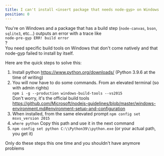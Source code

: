```yaml
---
title: I can't install <insert package that needs node-gyp> on Windows
position: 0
---
```


You're on Windows and a package that has a build step (`node-canvas`, `bson`, `sqlite3`, etc...) outputs an error with a trace like  
`node-pre-gyp ERR! build error`  
?  
You need specific build tools on Windows that don't come natively and that node-gyp failed to install by itself.
  
Here are the quick steps to solve this:
1. Install python <https://www.python.org/downloads/> (Python 3.9.6 at the time of writing)
1. You will now have to do some commands. From an elevated terminal (so with admin rights)  
    `npm i -g --production windows-build-tools --vs2015`  
    Don't worry, it's the official build tools <https://github.com/Microsoft/nodejs-guidelines/blob/master/windows-environment.md#environment-setup-and-configuration>
1. When installed, from the same elevated prompt
    `npm config set msvs_version 2015`
1. `where python`
    Copy this path and use it in the next command
1. `npm config set python C:\\Python39\\python.exe` (or your actual path, you get it)


Only do these steps this one time and you shouldn't have anymore problems

